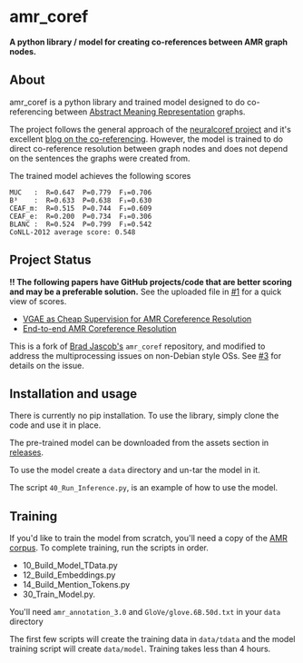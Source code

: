 # amr_coref

**A python library / model for creating co-references between AMR graph nodes.**

## About
amr_coref is a python library and trained model designed to do co-referencing
between [Abstract Meaning Representation](https://amr.isi.edu/) graphs.

The project follows the general approach of the [neuralcoref project](https://github.com/huggingface/neuralcoref)
and it's excellent
[blog on the co-referencing](https://medium.com/huggingface/how-to-train-a-neural-coreference-model-neuralcoref-2-7bb30c1abdfe).
However, the model is trained to do direct co-reference resolution between graph nodes and does not depend on
the sentences the graphs were created from.

The trained model achieves the following scores
```
MUC   :  R=0.647  P=0.779  F₁=0.706
B³    :  R=0.633  P=0.638  F₁=0.630
CEAF_m:  R=0.515  P=0.744  F₁=0.609
CEAF_e:  R=0.200  P=0.734  F₁=0.306
BLANC :  R=0.524  P=0.799  F₁=0.542
CoNLL-2012 average score: 0.548
```

## Project Status
**!! The following papers have GitHub projects/code that are better scoring and may be a preferable solution.**
See the uploaded file in [#1](https://github.com/bjascob/amr_coref/issues/1) for a quick view of scores.
* [VGAE as Cheap Supervision for AMR Coreference Resolution](https://github.com/IreneZihuiLi/VG-AMRCoref)
* [End-to-end AMR Coreference Resolution](https://github.com/Sean-Blank/AMRcoref)

This is a fork of [Brad Jascob's](https://github.com/bjascob/amr_coref)
`amr_coref` repository, and modified to address the multiprocessing issues on
non-Debian style OSs.  See [#3](https://github.com/bjascob/amr_coref/issues/3)
for details on the issue.


## Installation and usage
There is currently no pip installation. To use the library, simply clone the code and use it in place.

The pre-trained model can be downloaded from the assets section in [releases](https://github.com/bjascob/amr_coref/releases).

To use the model create a `data` directory and un-tar the model in it.

The script `40_Run_Inference.py`, is an example of how to use the model.


## Training
If you'd like to train the model from scratch, you'll need a copy of the
[AMR corpus](https://catalog.ldc.upenn.edu/LDC2020T02).
To complete training, run the scripts in order.
- 10_Build_Model_TData.py
- 12_Build_Embeddings.py
- 14_Build_Mention_Tokens.py
- 30_Train_Model.py.

You'll need `amr_annotation_3.0` and `GloVe/glove.6B.50d.txt` in your `data` directory

The first few scripts will create the training data in `data/tdata` and the model training
script will create `data/model`. Training takes less than 4 hours.
